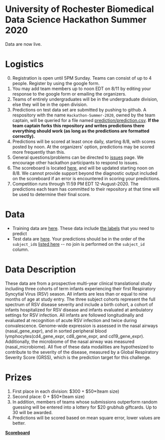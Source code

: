# University of Rochester Biomedical Data Science Hackathon Summer 2020

Data are now live.

# Logistics

0.   Registration is open until 5PM Sunday.  Teams can consist of up to 4 people. Register by using the google form.
1.   You may add team members up
to noon EDT on 8/11 by editing your response to the google form or emailing the organizers.
2.  Teams of entirely undergraduates will be in the undergraduate
division, else they will be in the open division.
3.  Predictions on test data set are submitted by pushing to
    github.  A respository with the name `Hackathon-Summer-2020`,
    owned by the team captain, will
    be queried for a file named [prediction/prediction.csv](prediction/prediction.csv).  **If the team captain forks this
    repository and writes predictions there everything should work
    (as long as the predictions are formatted correctly).**
2.  Predictions will be scored at least once daily, starting 8/8, with
    scores posted by noon.  At
    the organizers' option, predictions may be scored more frequently
    than this.
2.  General questions/problems can be directed to [issues](https://github.com/Rochester-Biomedical-DS/Hackathon-Summer-2020/issues) page.  We encourage other hackathon participants to respond to issues.
3.  The scoreboard is located
    [here](https://rochester-biomedical-ds.github.io/Hackathon-Summer-2020/Leaderboard.html), and will be updated starting noon on 8/8.
    We  cannot provide support
    beyond the diagnostic output included on the scoreboard if an error is
    encountered in scoring your predictions.
4.  Competition runs through 11:59 PM EDT 12-August-2020.  The predictions each team has committed to their repository at that time will be used to determine their final score.

# Data

*  Training data are [here](train_data/).  These data include [the labels](train_data/severity_score_train.txt) that you need to predict
*  Test data are [here](test_data/).  Your predictions should be in the order of the `subject_id`s [listed here](prediction/prediction.csv) -- no join is performed on the `subject_id` column.

# Data Description
These data are from a prospective multi-year clinical translational study including three cohorts of term infants experiencing their first Respiratory Syncytial Virus (RSV) season. All infants are less than or equal to nine months of age at study entry. The three subject cohorts represent the full spectrum of RSV disease severity and include a birth cohort, a cohort of infants hospitalized for RSV disease and infants evaluated at ambulatory settings for RSV infection. All infants are followed longitudinally and evaluated at recognition of acute RSV infection and twice during convalescence. Genome-wide expression is assessed in the nasal airways (nasal_gene_expr), and in sorted peripheral blood lymphocytes(cd4_gene_expr, cd8_gene_expr, and cd19_gene_expr). Additionally, the microbiome of the nasal airway was measured (nasal_microbiome). All five of these data modalities are hypothesized to contribute to the severity of the disease, measured by a Global Respiratory Severity Score (GRSS), which is the prediction target for this challenge. 

# Prizes
1.  First place in each division: $300 + $50*(team size)
2.  Second place: 0 + $50*(team size)
3.  In addition, members of teams whose submissions outperform random
    guessing will be entered into a lottery for $20 grubhub
    giftcards.  Up to 30 will be awarded.
1.  Predictions will be scored based on mean square error, lower
values are better.

[**Scoreboard**](https://rochester-biomedical-ds.github.io/Hackathon-Summer-2020/Leaderboard.html)
